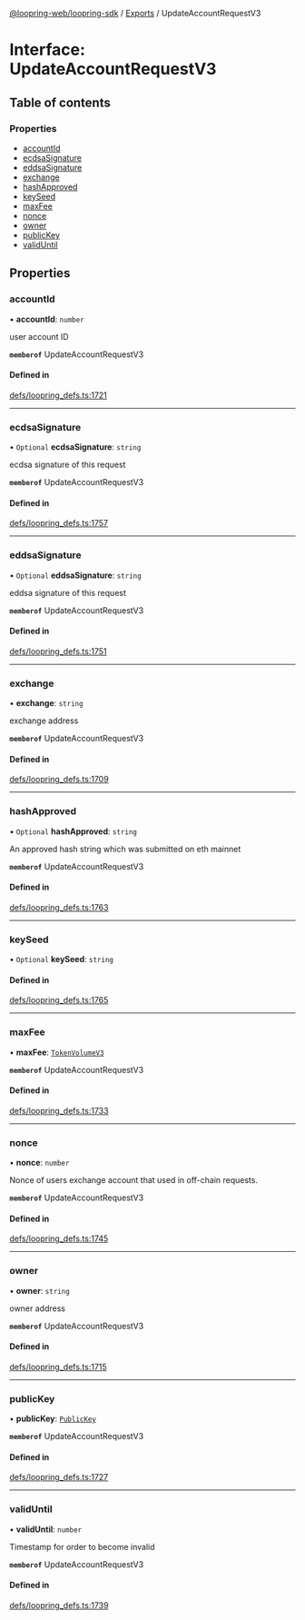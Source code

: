 [@loopring-web/loopring-sdk](../README.md) / [Exports](../modules.md) / UpdateAccountRequestV3

# Interface: UpdateAccountRequestV3

## Table of contents

### Properties

- [accountId](UpdateAccountRequestV3.md#accountid)
- [ecdsaSignature](UpdateAccountRequestV3.md#ecdsasignature)
- [eddsaSignature](UpdateAccountRequestV3.md#eddsasignature)
- [exchange](UpdateAccountRequestV3.md#exchange)
- [hashApproved](UpdateAccountRequestV3.md#hashapproved)
- [keySeed](UpdateAccountRequestV3.md#keyseed)
- [maxFee](UpdateAccountRequestV3.md#maxfee)
- [nonce](UpdateAccountRequestV3.md#nonce)
- [owner](UpdateAccountRequestV3.md#owner)
- [publicKey](UpdateAccountRequestV3.md#publickey)
- [validUntil](UpdateAccountRequestV3.md#validuntil)

## Properties

### accountId

• **accountId**: `number`

user account ID

**`memberof`** UpdateAccountRequestV3

#### Defined in

[defs/loopring_defs.ts:1721](https://github.com/Loopring/loopring_sdk/blob/d5fca11/src/defs/loopring_defs.ts#L1721)

___

### ecdsaSignature

• `Optional` **ecdsaSignature**: `string`

ecdsa signature of this request

**`memberof`** UpdateAccountRequestV3

#### Defined in

[defs/loopring_defs.ts:1757](https://github.com/Loopring/loopring_sdk/blob/d5fca11/src/defs/loopring_defs.ts#L1757)

___

### eddsaSignature

• `Optional` **eddsaSignature**: `string`

eddsa signature of this request

**`memberof`** UpdateAccountRequestV3

#### Defined in

[defs/loopring_defs.ts:1751](https://github.com/Loopring/loopring_sdk/blob/d5fca11/src/defs/loopring_defs.ts#L1751)

___

### exchange

• **exchange**: `string`

exchange address

**`memberof`** UpdateAccountRequestV3

#### Defined in

[defs/loopring_defs.ts:1709](https://github.com/Loopring/loopring_sdk/blob/d5fca11/src/defs/loopring_defs.ts#L1709)

___

### hashApproved

• `Optional` **hashApproved**: `string`

An approved hash string which was submitted on eth mainnet

**`memberof`** UpdateAccountRequestV3

#### Defined in

[defs/loopring_defs.ts:1763](https://github.com/Loopring/loopring_sdk/blob/d5fca11/src/defs/loopring_defs.ts#L1763)

___

### keySeed

• `Optional` **keySeed**: `string`

#### Defined in

[defs/loopring_defs.ts:1765](https://github.com/Loopring/loopring_sdk/blob/d5fca11/src/defs/loopring_defs.ts#L1765)

___

### maxFee

• **maxFee**: [`TokenVolumeV3`](TokenVolumeV3.md)

**`memberof`** UpdateAccountRequestV3

#### Defined in

[defs/loopring_defs.ts:1733](https://github.com/Loopring/loopring_sdk/blob/d5fca11/src/defs/loopring_defs.ts#L1733)

___

### nonce

• **nonce**: `number`

Nonce of users exchange account that used in off-chain requests.

**`memberof`** UpdateAccountRequestV3

#### Defined in

[defs/loopring_defs.ts:1745](https://github.com/Loopring/loopring_sdk/blob/d5fca11/src/defs/loopring_defs.ts#L1745)

___

### owner

• **owner**: `string`

owner address

**`memberof`** UpdateAccountRequestV3

#### Defined in

[defs/loopring_defs.ts:1715](https://github.com/Loopring/loopring_sdk/blob/d5fca11/src/defs/loopring_defs.ts#L1715)

___

### publicKey

• **publicKey**: [`PublicKey`](PublicKey.md)

**`memberof`** UpdateAccountRequestV3

#### Defined in

[defs/loopring_defs.ts:1727](https://github.com/Loopring/loopring_sdk/blob/d5fca11/src/defs/loopring_defs.ts#L1727)

___

### validUntil

• **validUntil**: `number`

Timestamp for order to become invalid

**`memberof`** UpdateAccountRequestV3

#### Defined in

[defs/loopring_defs.ts:1739](https://github.com/Loopring/loopring_sdk/blob/d5fca11/src/defs/loopring_defs.ts#L1739)

